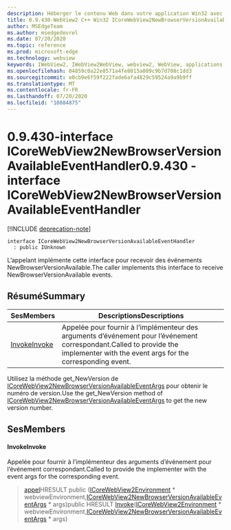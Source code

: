 ```yaml
---
description: Héberger le contenu Web dans votre application Win32 avec le contrôle Microsoft Edge WebView2
title: 0.9.430-WebView2 C++ Win32 ICoreWebView2NewBrowserVersionAvailableEventHandler
author: MSEdgeTeam
ms.author: msedgedevrel
ms.date: 07/20/2020
ms.topic: reference
ms.prod: microsoft-edge
ms.technology: webview
keywords: IWebView2, IWebView2WebView, webview2, WebView, applications Win32, Win32, Edge, ICoreWebView2, ICoreWebView2Host, contrôle de navigateur, html Edge
ms.openlocfilehash: 04859c0a22e8571a4fe8015a089c9b7d708c1dd3
ms.sourcegitcommit: e0cb9e6f59f222fade6afa4829c59524a9a9b9ff
ms.translationtype: MT
ms.contentlocale: fr-FR
ms.lasthandoff: 07/20/2020
ms.locfileid: "10884875"
---
```

# <span data-ttu-id="8876c-104">0.9.430-interface ICoreWebView2NewBrowserVersionAvailableEventHandler</span><span class="sxs-lookup"><span data-stu-id="8876c-104">0.9.430 - interface ICoreWebView2NewBrowserVersionAvailableEventHandler</span></span> 

[!INCLUDE [deprecation-note](../../includes/deprecation-note.md)]

```
interface ICoreWebView2NewBrowserVersionAvailableEventHandler
  : public IUnknown
```

<span data-ttu-id="8876c-105">L’appelant implémente cette interface pour recevoir des événements NewBrowserVersionAvailable.</span><span class="sxs-lookup"><span data-stu-id="8876c-105">The caller implements this interface to receive NewBrowserVersionAvailable events.</span></span>

## <span data-ttu-id="8876c-106">Résumé</span><span class="sxs-lookup"><span data-stu-id="8876c-106">Summary</span></span>

 <span data-ttu-id="8876c-107">Ses</span><span class="sxs-lookup"><span data-stu-id="8876c-107">Members</span></span>                        | <span data-ttu-id="8876c-108">Descriptions</span><span class="sxs-lookup"><span data-stu-id="8876c-108">Descriptions</span></span>
--------------------------------|---------------------------------------------
[<span data-ttu-id="8876c-109">Invoke</span><span class="sxs-lookup"><span data-stu-id="8876c-109">Invoke</span></span>](#invoke) | <span data-ttu-id="8876c-110">Appelée pour fournir à l’implémenteur des arguments d’événement pour l’événement correspondant.</span><span class="sxs-lookup"><span data-stu-id="8876c-110">Called to provide the implementer with the event args for the corresponding event.</span></span>

<span data-ttu-id="8876c-111">Utilisez la méthode get_NewVersion de [ICoreWebView2NewBrowserVersionAvailableEventArgs](ICoreWebView2NewBrowserVersionAvailableEventArgs.md) pour obtenir le numéro de version.</span><span class="sxs-lookup"><span data-stu-id="8876c-111">Use the get_NewVersion method of [ICoreWebView2NewBrowserVersionAvailableEventArgs](ICoreWebView2NewBrowserVersionAvailableEventArgs.md) to get the new version number.</span></span>

## <span data-ttu-id="8876c-112">Ses</span><span class="sxs-lookup"><span data-stu-id="8876c-112">Members</span></span>

#### <span data-ttu-id="8876c-113">Invoke</span><span class="sxs-lookup"><span data-stu-id="8876c-113">Invoke</span></span> 

<span data-ttu-id="8876c-114">Appelée pour fournir à l’implémenteur des arguments d’événement pour l’événement correspondant.</span><span class="sxs-lookup"><span data-stu-id="8876c-114">Called to provide the implementer with the event args for the corresponding event.</span></span>

> <span data-ttu-id="8876c-115">[appel](#invoke)HRESULT public ([ICoreWebView2Environment](ICoreWebView2Environment.md) \* webviewEnvironment,[ICoreWebView2NewBrowserVersionAvailableEventArgs](ICoreWebView2NewBrowserVersionAvailableEventArgs.md) \* args)</span><span class="sxs-lookup"><span data-stu-id="8876c-115">public HRESULT [Invoke](#invoke)([ICoreWebView2Environment](ICoreWebView2Environment.md) \* webviewEnvironment,[ICoreWebView2NewBrowserVersionAvailableEventArgs](ICoreWebView2NewBrowserVersionAvailableEventArgs.md) \* args)</span></span>

